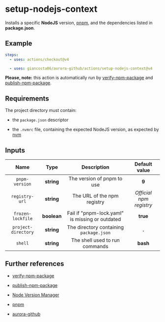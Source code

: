 # setup-nodejs-context

Installs a specific **NodeJS** version, [pnpm](https://pnpm.io/), and the dependencies listed in **package.json**.

## Example

```yaml
steps:
  - uses: actions/checkout@v4

  - uses: giancosta86/aurora-github/actions/setup-nodejs-context@v4
```

**Please, note:** this action is automatically run by [verify-npm-package](../verify-npm-package/README.md) and [publish-npm-package](../publish-npm-package/README.md).

## Requirements

The project directory must contain:

- the `package.json` descriptor

- the `.nvmrc` file, containing the expected NodeJS version, as expected by [nvm](https://github.com/nvm-sh/nvm)

## Inputs

|        Name         |    Type     |                   Description                   |      Default value      |
| :-----------------: | :---------: | :---------------------------------------------: | :---------------------: |
|   `pnpm-version`    | **string**  |           The version of pnpm to use            |          **9**          |
|   `registry-url`    | **string**  |           The URL of the npm registry           | _Official npm registry_ |
|  `frozen-lockfile`  | **boolean** | Fail if "pnpm-lock.yaml" is missing or outdated |        **true**         |
| `project-directory` | **string**  |     The directory containing `package.json`     |          **.**          |
|       `shell`       | **string**  |         The shell used to run commands          |        **bash**         |

## Further references

- [verify-npm-package](../verify-npm-package/README.md)

- [publish-npm-package](../publish-npm-package/README.md)

- [Node Version Manager](https://github.com/nvm-sh/nvm)

- [pnpm](https://pnpm.io/)

- [aurora-github](../../README.md)

